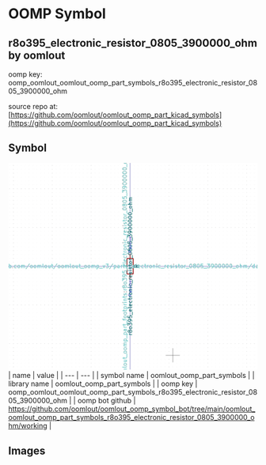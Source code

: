 # OOMP Symbol  
## r8o395_electronic_resistor_0805_3900000_ohm  by oomlout  
  
oomp key: oomp_oomlout_oomlout_oomp_part_symbols_r8o395_electronic_resistor_0805_3900000_ohm  
  
source repo at: [https://github.com/oomlout/oomlout_oomp_part_kicad_symbols](https://github.com/oomlout/oomlout_oomp_part_kicad_symbols)  
## Symbol  
  
[![working.png](working_600.png)](working.png)  
| name | value | 
| --- | --- | 
| symbol name | oomlout_oomp_part_symbols | 
| library name | oomlout_oomp_part_symbols | 
| oomp key | oomp_oomlout_oomlout_oomp_part_symbols_r8o395_electronic_resistor_0805_3900000_ohm | 
| oomp bot github | https://github.com/oomlout/oomlout_oomp_symbol_bot/tree/main/oomlout_oomlout_oomp_part_symbols_r8o395_electronic_resistor_0805_3900000_ohm/working | 
## Images  
